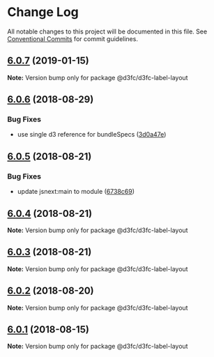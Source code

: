 # Change Log

All notable changes to this project will be documented in this file.
See [Conventional Commits](https://conventionalcommits.org) for commit guidelines.

<a name="6.0.7"></a>
## [6.0.7](https://github.com/d3fc/d3fc/compare/@d3fc/d3fc-label-layout@6.0.6...@d3fc/d3fc-label-layout@6.0.7) (2019-01-15)




**Note:** Version bump only for package @d3fc/d3fc-label-layout

<a name="6.0.6"></a>
## [6.0.6](https://github.com/d3fc/d3fc/compare/@d3fc/d3fc-label-layout@6.0.5...@d3fc/d3fc-label-layout@6.0.6) (2018-08-29)


### Bug Fixes

* use single d3 reference for bundleSpecs ([3d0a47e](https://github.com/d3fc/d3fc/commit/3d0a47e))




<a name="6.0.5"></a>
## [6.0.5](https://github.com/d3fc/d3fc/compare/@d3fc/d3fc-label-layout@6.0.4...@d3fc/d3fc-label-layout@6.0.5) (2018-08-21)


### Bug Fixes

* update jsnext:main to module ([6738c69](https://github.com/d3fc/d3fc/commit/6738c69))




<a name="6.0.4"></a>
## [6.0.4](https://github.com/d3fc/d3fc/compare/@d3fc/d3fc-label-layout@6.0.3...@d3fc/d3fc-label-layout@6.0.4) (2018-08-21)




**Note:** Version bump only for package @d3fc/d3fc-label-layout

<a name="6.0.3"></a>
## [6.0.3](https://github.com/d3fc/d3fc-label-layout/compare/@d3fc/d3fc-label-layout@6.0.2...@d3fc/d3fc-label-layout@6.0.3) (2018-08-21)




**Note:** Version bump only for package @d3fc/d3fc-label-layout

<a name="6.0.2"></a>
## [6.0.2](https://github.com/d3fc/d3fc/compare/@d3fc/d3fc-label-layout@6.0.1...@d3fc/d3fc-label-layout@6.0.2) (2018-08-20)




**Note:** Version bump only for package @d3fc/d3fc-label-layout

<a name="6.0.1"></a>
## [6.0.1](https://github.com/d3fc/d3fc/compare/@d3fc/d3fc-label-layout@6.0.0...@d3fc/d3fc-label-layout@6.0.1) (2018-08-15)




**Note:** Version bump only for package @d3fc/d3fc-label-layout
